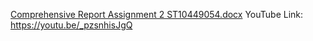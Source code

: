[Comprehensive Report Assignment 2 ST10449054.docx](https://github.com/Kerisha15/Assignment-2/files/15225363/Comprehensive.Report.Assignment.2.ST10449054.docx)
YouTube Link: https://youtu.be/_pzsnhisJgQ 
